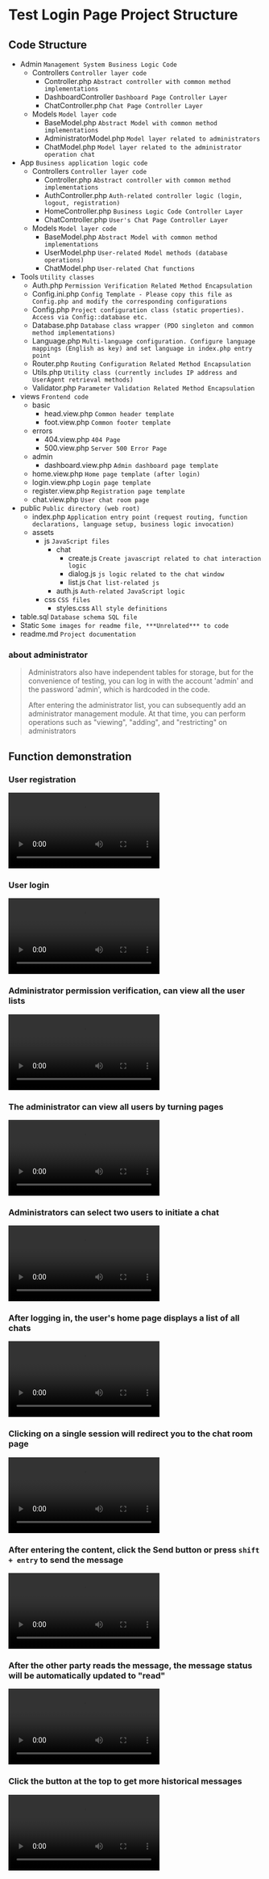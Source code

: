 # Test Login Page Project Structure

## Code Structure

- Admin `Management System Business Logic Code`
    - Controllers `Controller layer code`
        - Controller.php    `Abstract controller with common method implementations`
        - DashboardController `Dashboard Page Controller Layer`
        - ChatController.php `Chat Page Controller Layer`
    - Models `Model layer code`
      - BaseModel.php `Abstract Model with common method implementations`
      - AdministratorModel.php `Model layer related to administrators`
      - ChatModel.php `Model layer related to the administrator operation chat`
- App `Business application logic code`
    - Controllers `Controller layer code`
        - Controller.php    `Abstract controller with common method implementations`
        - AuthController.php  `Auth-related controller logic (login, logout, registration)`
        - HomeController.php  `Business Logic Code Controller Layer`
        - ChatController.php  `User's Chat Page Controller Layer`
    - Models  `Model layer code`
        - BaseModel.php  `Abstract Model with common method implementations`
        - UserModel.php  `User-related Model methods (database operations)`
        - ChatModel.php  `User-related Chat functions`
- Tools  `Utility classes`
    - Auth.php  `Permission Verification Related Method Encapsulation`
    - Config.ini.php
      `Config Template - Please copy this file as Config.php and modify the corresponding configurations`
    - Config.php  `Project configuration class (static properties). Access via Config::database etc.`
    - Database.php  `Database class wrapper (PDO singleton and common method implementations)`
    - Language.php
      `Multi-language configuration. Configure language mappings (English as key) and set language in index.php entry point`
    - Router.php   `Routing Configuration Related Method Encapsulation`
    - Utils.php   `Utility class (currently includes IP address and UserAgent retrieval methods)`
    - Validator.php   `Parameter Validation Related Method Encapsulation`
- views  `Frontend code`
    - basic
        - head.view.php  `Common header template`
        - foot.view.php  `Common footer template`
    - errors
        - 404.view.php    `404 Page`
        - 500.view.php    `Server 500 Error Page`
    - admin
      - dashboard.view.php  `Admin dashboard page template`
    - home.view.php  `Home page template (after login)`
    - login.view.php  `Login page template`
    - register.view.php  `Registration page template`
    - chat.view.php   `User chat room page`
- public  `Public directory (web root)`
    - index.php
      `Application entry point (request routing, function declarations, language setup, business logic invocation)`
    - assets
        - js  `JavaScript files`
            - chat
              - create.js   `Create javascript related to chat interaction logic`
              - dialog.js   `js logic related to the chat window`
              - list.js     `Chat list-related js`
            - auth.js  `Auth-related JavaScript logic`
        - css  `CSS files`
            - styles.css  `All style definitions`
- table.sql  `Database schema SQL file`
- Static     `Some images for readme file, ***Unrelated*** to code`
- readme.md  `Project documentation`

### about administrator
> Administrators also have independent tables for storage, but for the convenience of testing, you can log in with the account 'admin' and the password 'admin', which is hardcoded in the code.
> 
> After entering the administrator list, you can subsequently add an administrator management module. At that time, you can perform operations such as "viewing", "adding", and "restricting" on administrators

## Function demonstration
### User registration
![user registration demo](Static/1-user%20registration%20demo.mov "user registration demo")
### User login
![user login demo](Static/2-user%20login%20demo.mov "user login demo")
### Administrator permission verification, can view all the user lists
![users list demo](Static/3-users%20list%20demo.mov "users list demo")
### The administrator can view all users by turning pages
![users list pages demo](Static/4-users%20list%20pages%20demo.mov "users list pages demo")
### Administrators can select two users to initiate a chat
![start chat demo](Static/5-start%20chat%20demo.mov "start chat demo")
### After logging in, the user's home page displays a list of all chats
![user chat list demo](Static/6-user%20chat%20list%20demo.mov "user chat list demo")
### Clicking on a single session will redirect you to the chat room page
![user chat window demo](Static/7-user%20chat%20window%20demo.mov "user chat window demo")
### After entering the content, click the Send button or press `shift + entry` to send the message
![send message demo](Static/8-send%20message%20demo.mov "send message demo")
### After the other party reads the message, the message status will be automatically updated to "read"
![read status update demo](Static/9-read%20status%20update%20demo.mov "read status update demo")
### Click the button at the top to get more historical messages
![show more history demo](Static/10-show%20more%20history.mov "show more history")